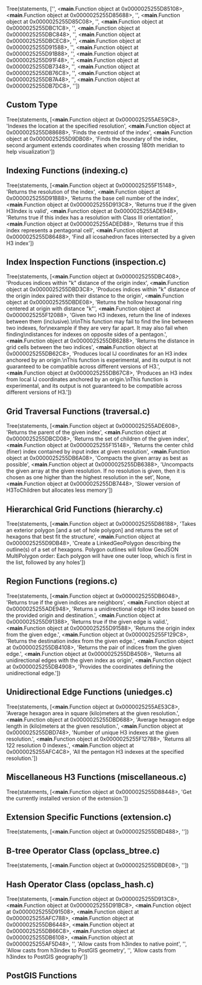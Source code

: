Tree(statements, ['', <__main__.Function object at 0x0000025255D85108>, <__main__.Function object at 0x0000025255D85688>, '', <__main__.Function object at 0x0000025255D85C08>, '', <__main__.Function object at 0x0000025255DBC1C8>, '', <__main__.Function object at 0x0000025255DBC848>, '', <__main__.Function object at 0x0000025255DBCEC8>, '', <__main__.Function object at 0x0000025255D91588>, '', <__main__.Function object at 0x0000025255D91B88>, '', <__main__.Function object at 0x0000025255D91F48>, '', <__main__.Function object at 0x0000025255DB7348>, '', <__main__.Function object at 0x0000025255DB76C8>, '', <__main__.Function object at 0x0000025255DB7A48>, '', <__main__.Function object at 0x0000025255DB7DC8>, ''])

## Custom Type

Tree(statements, [<__main__.Function object at 0x0000025255AE59C8>, 'Indexes the location at the specified resolution', <__main__.Function object at 0x0000025255D88688>, 'Finds the centroid of the index', <__main__.Function object at 0x0000025255D9DB08>, 'Finds the boundary of the index, second argument extends coordinates when crossing 180th meridian to help visualization'])

## Indexing Functions (indexing.c)

Tree(statements, [<__main__.Function object at 0x0000025255F15148>, 'Returns the resolution of the index', <__main__.Function object at 0x0000025255D91B88>, 'Returns the base cell number of the index', <__main__.Function object at 0x0000025255D913C8>, 'Returns true if the given H3Index is valid', <__main__.Function object at 0x0000025255ADE948>, 'Returns true if this index has a resolution with Class III orientation', <__main__.Function object at 0x0000025255ADED88>, 'Returns true if this index represents a pentagonal cell', <__main__.Function object at 0x0000025255D86488>, 'Find all icosahedron faces intersected by a given H3 index'])

## Index Inspection Functions (inspection.c)

Tree(statements, [<__main__.Function object at 0x0000025255DBC408>, 'Produces indices within "k" distance of the origin index', <__main__.Function object at 0x0000025255DBD3C8>, 'Produces indices within "k" distance of the origin index paired with their distance to the origin', <__main__.Function object at 0x0000025255DBDE08>, 'Returns the hollow hexagonal ring centered at origin with distance "k"', <__main__.Function object at 0x0000025255F12088>, 'Given two H3 indexes, return the line of indexes between them (inclusive).\n\nThis function may fail to find the line between two indexes, for\nexample if they are very far apart. It may also fail when finding\ndistances for indexes on opposite sides of a pentagon.', <__main__.Function object at 0x0000025255DB6288>, 'Returns the distance in grid cells between the two indices', <__main__.Function object at 0x0000025255DB62C8>, 'Produces local IJ coordinates for an H3 index anchored by an origin.\nThis function is experimental, and its output is not guaranteed to be compatible across different versions of H3.', <__main__.Function object at 0x0000025255DB67C8>, 'Produces an H3 index from local IJ coordinates anchored by an origin.\nThis function is experimental, and its output is not guaranteed to be compatible across different versions of H3.'])

## Grid Traversal Functions (traversal.c)

Tree(statements, [<__main__.Function object at 0x0000025255ADE608>, 'Returns the parent of the given index', <__main__.Function object at 0x0000025255DBCD08>, 'Returns the set of children of the given index', <__main__.Function object at 0x0000025255F15148>, 'Returns the center child (finer) index contained by input index at given resolution', <__main__.Function object at 0x0000025255DB6A08>, 'Compacts the given array as best as possible', <__main__.Function object at 0x0000025255DB6388>, 'Uncompacts the given array at the given resolution. If no resolution is given, then it is chosen as one higher than the highest resolution in the set', None, <__main__.Function object at 0x0000025255DB7448>, 'Slower version of H3ToChildren but allocates less memory'])

## Hierarchical Grid Functions (hierarchy.c)

Tree(statements, [<__main__.Function object at 0x0000025255D86188>, 'Takes an exterior polygon [and a set of hole polygon] and returns the set of hexagons that best fit the structure', <__main__.Function object at 0x0000025255D9DB48>, 'Create a LinkedGeoPolygon describing the outline(s) of a set of hexagons. Polygon outlines will follow GeoJSON MultiPolygon order: Each polygon will have one outer loop, which is first in the list, followed by any holes'])

## Region Functions (regions.c)

Tree(statements, [<__main__.Function object at 0x0000025255DB6048>, 'Returns true if the given indices are neighbors', <__main__.Function object at 0x0000025255ADE948>, 'Returns a unidirectional edge H3 index based on the provided origin and destination.', <__main__.Function object at 0x0000025255D91388>, 'Returns true if the given edge is valid.', <__main__.Function object at 0x0000025255D91588>, 'Returns the origin index from the given edge.', <__main__.Function object at 0x0000025255F129C8>, 'Returns the destination index from the given edge.', <__main__.Function object at 0x0000025255DB4108>, 'Returns the pair of indices from the given edge.', <__main__.Function object at 0x0000025255DB4508>, 'Returns all unidirectional edges with the given index as origin', <__main__.Function object at 0x0000025255DB4908>, 'Provides the coordinates defining the unidirectional edge.'])

## Unidirectional Edge Functions (uniedges.c)

Tree(statements, [<__main__.Function object at 0x0000025255AE53C8>, 'Average hexagon area in square (kilo)meters at the given resolution.', <__main__.Function object at 0x0000025255DBD688>, 'Average hexagon edge length in (kilo)meters at the given resolution.', <__main__.Function object at 0x0000025255DBD748>, 'Number of unique H3 indexes at the given resolution.', <__main__.Function object at 0x0000025255F12788>, 'Returns all 122 resolution 0 indexes.', <__main__.Function object at 0x0000025255AFC4C8>, 'All the pentagon H3 indexes at the specified resolution.'])

## Miscellaneous H3 Functions (miscellaneous.c)

Tree(statements, [<__main__.Function object at 0x0000025255D88448>, 'Get the currently installed version of the extension.'])

## Extension Specific Functions (extension.c)

Tree(statements, [<__main__.Function object at 0x0000025255DBD488>, ''])

## B-tree Operator Class (opclass_btree.c)

Tree(statements, [<__main__.Function object at 0x0000025255DBDE08>, ''])

## Hash Operator Class (opclass_hash.c)

Tree(statements, [<__main__.Function object at 0x0000025255D913C8>, <__main__.Function object at 0x0000025255D91BC8>, <__main__.Function object at 0x0000025255D91508>, <__main__.Function object at 0x0000025255AFC788>, <__main__.Function object at 0x0000025255DB6448>, <__main__.Function object at 0x0000025255DB66C8>, <__main__.Function object at 0x0000025255DB6108>, <__main__.Function object at 0x0000025255AF5D48>, '', 'Allow casts from h3index to native point', '', 'Allow casts from h3index to PostGIS geometry', '', 'Allow casts from h3index to PostGIS geography'])

## PostGIS Functions

